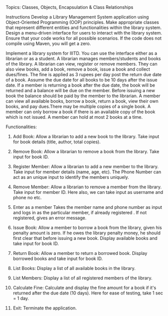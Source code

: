 Topics: Classes, Objects, Encapsulation & Class Relationships

Instructions
Develop a Library Management System application using Object-Oriented Programming (OOP) principles.
Make appropriate classes that represent different entities and functionalities within the library system.
Design a menu-driven interface for users to interact with the library system.
Ensure that your code works for all possible scenarios.
If the code does not compile using Maven, you will get a zero.

Implement a library system for IIITD. You can use the interface either as a librarian or as a student. A librarian manages members/students and books of the library. A librarian can view, register or remove members. They can also view books, add a book, remove a book, issue a book and collect dues/fines. The fine is applied as 3 rupees per day post the return due date of a book. Assume the due date for all books to be 10 days after the issue date. If a member is returning a book after the due date, the book will be returned and a balance will be due on the member. Before issuing a new book the balance should be paid by the member to the librarian. A member can view all available books, borrow a book, return a book, view their own books, and pay dues.There may be multiple copies of a single book. A member can only borrow a book if there is an available copy of the book which is not issued. A member can hold at most 2 books at a time. 

Functionalities:
1. Add Book:
   Allow a librarian to add a new book to the library.
   Take input for book details (title, author, total copies).

2. Remove Book:
Allow a librarian to remove a book from the library.
Take input for book ID.

3. Register Member:
Allow a librarian to add a new member to the library.
Take input for member details (name, age, etc). 
The Phone Number can act as an unique input to identify the members uniquely.

4. Remove Member:
    Allow a librarian to remove a member from the library.
   Take input for member ID. Here also, we can take input as username and phone no etc. 

5. Enter as a member 
Takes the member name and phone number as input and logs in as the particular member, if already registered . 
If not registered, gives an error message. 

6. Issue Book:
   Allow a member to borrow a book from the library, given his penalty amount is zero. If he owes the library penalty money, he should first clear that before issuing a new book. 
   Display available books and take input for book ID.

7. Return Book:
   Allow a member to return a borrowed book.
   Display borrowed books and take input for book ID.

8. List Books:
   Display a list of all available books in the library.

9. List Members:
   Display a list of all registered members of the library.

10. Calculate Fine:
    Calculate and display the fine amount for a book if it's returned after the due date (10 days). Here for ease of testing, take 1 sec = 1 day. 

11. Exit:
     Terminate the application.
